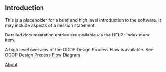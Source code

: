 ## Introduction

This is a placeholder for a brief and high level introduction to the software.
It may include aspects of a mission statement.

Detailed documentation entries are available via the HELP : Index menu item.

A high level overview of the ODOP Design Process Flow is available.  See:   
[ODOP Design Process Flow Diagram](./DesignProcessFlowDiagram.png)

[About](./)
